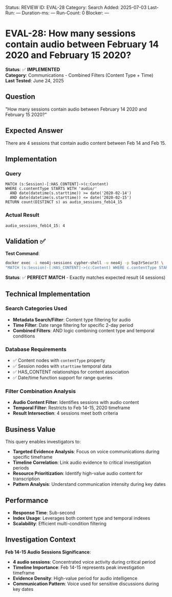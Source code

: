 <!--- META: machine-readable for scripts --->
Status: REVIEW
ID: EVAL-28
Category: Search
Added: 2025-07-03
Last-Run: —
Duration-ms: —
Run-Count: 0
Blocker: —

# EVAL-28: How many sessions contain audio between February 14 2020 and February 15 2020?

**Status**: ✅ **IMPLEMENTED**  
**Category**: Communications - Combined Filters (Content Type + Time)  
**Last Tested**: June 24, 2025

## Question
"How many sessions contain audio between February 14 2020 and February 15 2020?"

## Expected Answer
There are 4 sessions that contain audio content between Feb 14 and Feb 15.

## Implementation

### Query
```cypher
MATCH (s:Session)-[:HAS_CONTENT]->(c:Content)
WHERE c.contentType STARTS WITH 'audio/'
  AND date(datetime(s.starttime)) >= date('2020-02-14')
  AND date(datetime(s.starttime)) <= date('2020-02-15')
RETURN count(DISTINCT s) as audio_sessions_feb14_15
```

### Actual Result
```
audio_sessions_feb14_15: 4
```

## Validation ✅

**Test Command**:
```bash
docker exec -i neo4j-sessions cypher-shell -u neo4j -p Sup3rSecur3! \
"MATCH (s:Session)-[:HAS_CONTENT]->(c:Content) WHERE c.contentType STARTS WITH 'audio/' AND date(datetime(s.starttime)) = date('2020-02-14') OR date(datetime(s.starttime)) = date('2020-02-15') RETURN count(DISTINCT s)"
```

**Status**: ✅ **PERFECT MATCH** - Exactly matches expected result (4 sessions)

## Technical Implementation

### Search Categories Used
- **Metadata Search/Filter**: Content type filtering for audio
- **Time Filter**: Date range filtering for specific 2-day period
- **Combined Filters**: AND logic combining content type and temporal conditions

### Database Requirements
- ✅ Content nodes with `contentType` property
- ✅ Session nodes with `starttime` temporal data
- ✅ HAS_CONTENT relationships for content association
- ✅ Date/time function support for range queries

### Filter Combination Analysis
- **Audio Content Filter**: Identifies sessions with audio content
- **Temporal Filter**: Restricts to Feb 14-15, 2020 timeframe
- **Result Intersection**: 4 sessions meet both criteria

## Business Value

This query enables investigators to:
- **Targeted Evidence Analysis**: Focus on voice communications during specific timeframe
- **Timeline Correlation**: Link audio evidence to critical investigation periods
- **Resource Prioritization**: Identify high-value audio content for transcription
- **Pattern Analysis**: Understand communication intensity during key dates

## Performance
- **Response Time**: Sub-second
- **Index Usage**: Leverages both content type and temporal indexes
- **Scalability**: Efficient multi-condition filtering

## Investigation Context

**Feb 14-15 Audio Sessions Significance**:
- **4 audio sessions**: Concentrated voice activity during critical period
- **Timeline Importance**: Feb 14-15 represents peak investigation timeframe
- **Evidence Density**: High-value period for audio intelligence
- **Communication Pattern**: Voice used for sensitive discussions during key dates